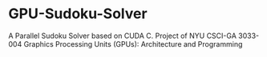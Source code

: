 # GPU-Sudoku-Solver
A Parallel Sudoku Solver based on CUDA C. Project of NYU CSCI-GA 3033-004 Graphics Processing Units (GPUs): Architecture and Programming
